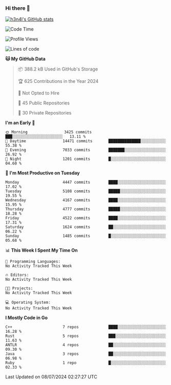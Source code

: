 ### Hi there 👋

[![h3n4l's GitHub stats](https://github-readme-stats.vercel.app/api?username=h3n4l&count_private=true&show_icons=true&theme=radical)](https://github.com/h3n4l/github-readme-stats)

<!--START_SECTION:waka-->
![Code Time](http://img.shields.io/badge/Code%20Time-1%2C882%20hrs%2020%20mins-blue)

![Profile Views](http://img.shields.io/badge/Profile%20Views-9-blue)

![Lines of code](https://img.shields.io/badge/From%20Hello%20World%20I%27ve%20Written-9.9%20million%20lines%20of%20code-blue)

**🐱 My GitHub Data** 

> 📦 388.2 kB Used in GitHub's Storage 
 > 
> 🏆 625 Contributions in the Year 2024
 > 
> 🚫 Not Opted to Hire
 > 
> 📜 45 Public Repositories 
 > 
> 🔑 30 Private Repositories 
 > 
**I'm an Early 🐤** 

```text
🌞 Morning                3425 commits        ███░░░░░░░░░░░░░░░░░░░░░░   13.11 % 
🌆 Daytime                14471 commits       ██████████████░░░░░░░░░░░   55.38 % 
🌃 Evening                7033 commits        ███████░░░░░░░░░░░░░░░░░░   26.92 % 
🌙 Night                  1201 commits        █░░░░░░░░░░░░░░░░░░░░░░░░   04.60 % 
```
📅 **I'm Most Productive on Tuesday** 

```text
Monday                   4447 commits        ████░░░░░░░░░░░░░░░░░░░░░   17.02 % 
Tuesday                  5108 commits        █████░░░░░░░░░░░░░░░░░░░░   19.55 % 
Wednesday                4167 commits        ████░░░░░░░░░░░░░░░░░░░░░   15.95 % 
Thursday                 4777 commits        █████░░░░░░░░░░░░░░░░░░░░   18.28 % 
Friday                   4522 commits        ████░░░░░░░░░░░░░░░░░░░░░   17.31 % 
Saturday                 1624 commits        ██░░░░░░░░░░░░░░░░░░░░░░░   06.22 % 
Sunday                   1485 commits        █░░░░░░░░░░░░░░░░░░░░░░░░   05.68 % 
```


📊 **This Week I Spent My Time On** 

```text
💬 Programming Languages: 
No Activity Tracked This Week

🔥 Editors: 
No Activity Tracked This Week

🐱‍💻 Projects: 
No Activity Tracked This Week

💻 Operating System: 
No Activity Tracked This Week
```

**I Mostly Code in Go** 

```text
C++                      7 repos             ████░░░░░░░░░░░░░░░░░░░░░   16.28 % 
Rust                     5 repos             ███░░░░░░░░░░░░░░░░░░░░░░   11.63 % 
ANTLR                    4 repos             ██░░░░░░░░░░░░░░░░░░░░░░░   09.30 % 
Java                     3 repos             ██░░░░░░░░░░░░░░░░░░░░░░░   06.98 % 
Ruby                     1 repo              █░░░░░░░░░░░░░░░░░░░░░░░░   02.33 % 
```




 Last Updated on 08/07/2024 02:27:27 UTC
<!--END_SECTION:waka-->

